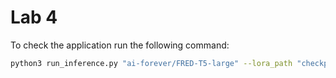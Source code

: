 # Lab 4

To check the application run the following command:

```bash
python3 run_inference.py "ai-forever/FRED-T5-large" --lora_path "checkpoint-fred-t5-large-lora-30000"
```
